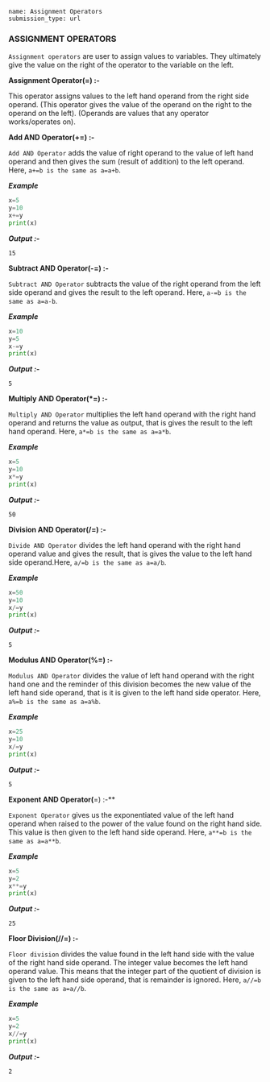 ```ngMeta
name: Assignment Operators
submission_type: url
```


### ASSIGNMENT OPERATORS
`Assignment operators` are user to assign values to variables.
They ultimately give the value on the right of the operator to the variable on the left.


**Assignment Operator(=) :-**

This operator assigns values to the left hand operand from the right side operand. (This operator gives the value of the operand on the right to the operand on the left).
(Operands are values that any operator works/operates on).

**Add AND Operator(+=) :-**
   
`Add AND Operator` adds the value of right operand to the value of left hand operand and then gives the sum (result of addition) to the left operand. Here, `a+=b is the same as a=a+b`.

***Example***
```python
x=5
y=10
x+=y
print(x)
```

***Output :-***

`15`


**Subtract AND Operator(-=) :-**
   
`Subtract AND Operator` subtracts the value of the right operand from the left side operand and gives the result to the left operand. Here, `a-=b is the same as a=a-b`.

***Example***
```python
x=10
y=5
x-=y
print(x)
```

***Output :-***

`5`


**Multiply AND Operator(*=) :-**

`Multiply AND Operator` multiplies the left hand operand with the right hand operand and returns the value as output, that is gives the result to the left hand operand. Here, `a*=b is the same as a=a*b`.

***Example***
```python
x=5
y=10
x*=y
print(x)
```

***Output :-***

`50`

**Division AND Operator(/=) :-**
   
`Divide AND Operator` divides the left hand operand with the right hand operand value and gives the result, that is gives the value to the left hand side operand.Here, `a/=b is the same as a=a/b`.

***Example***
```python
x=50
y=10
x/=y
print(x)
```

***Output :-***

`5`

**Modulus AND Operator(%=) :-**

`Modulus AND Operator` divides the value of left hand operand with the right hand one and the reminder of this division becomes the new value of the left hand side operand, that is it is given to the left hand side operator. Here, `a%=b is the same as a=a%b`.

***Example***
```python
x=25
y=10
x/=y
print(x)
```

***Output :-***

`5`

**Exponent AND Operator(**=) :-**

`Exponent Operator` gives us the exponentiated value of the left hand operand when raised to the power of the value found on the right hand side. This value is then given to the left hand side operand. Here, `a**=b is the same as a=a**b`.

***Example***
```python
x=5
y=2
x**=y
print(x)
```

***Output :-***

`25`

**Floor Division(//=) :-**

`Floor division` divides the value found in the left hand side with the value of the right hand side operand. The integer value becomes the left hand operand value. This means that the integer part of the quotient of division is given to the left hand side operand, that is remainder is ignored. Here, `a//=b is the same as a=a//b`.

***Example***
```python
x=5
y=2
x//=y
print(x)
```

***Output :-***

`2`
